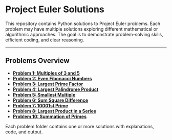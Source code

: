 # Project Euler Solutions

This repository contains Python solutions to Project Euler problems. Each problem may have multiple solutions exploring different mathematical or algorithmic approaches. The goal is to demonstrate problem-solving skills, efficient coding, and clear reasoning.

---

## Problems Overview

- **[Problem 1: Multiples of 3 and 5](./problem_001/README.md)**  
- **[Problem 2: Even Fibonacci Numbers](./problem_002/README.md)**  
- **[Problem 3: Largest Prime Factor](./problem_003/README.md)**
- **[Problem 4: Largest Palindrome Product](./problem_004/README.md)**
- **[Problem 5: Smallest Multiple](./problem_005/README.md)**
- **[Problem 6: Sum Square Difference](./problem_006/README.md)**
- **[Problem 7: 10001st Prime](./problem_007/README.md)**
- **[Problem 8: Largest Product in a Series](./problem_008/README.md)**
- **[Problem 10: Summation of Primes](./problem_010/README.md)**

Each problem folder contains one or more solutions with explanations, code, and output.

